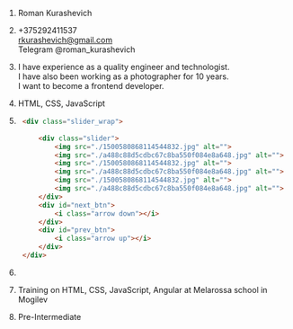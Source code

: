 1. Roman Kurashevich

2. +375292411537  
rkurashevich@gmail.com  
Telegram @roman_kurashevich

3. I have experience as a quality engineer and technologist.  
I have also been working as a photographer for 10 years.  
I want to become a frontend developer.

4. HTML, CSS, JavaScript

5. ```html
    <div class="slider_wrap">
        
        <div class="slider">
            <img src="./1500580868114544832.jpg" alt="">
            <img src="./a488c88d5cdbc67c8ba550f084e8a648.jpg" alt="">
            <img src="./1500580868114544832.jpg" alt="">
            <img src="./a488c88d5cdbc67c8ba550f084e8a648.jpg" alt="">
            <img src="./1500580868114544832.jpg" alt="">
            <img src="./a488c88d5cdbc67c8ba550f084e8a648.jpg" alt="">
        </div>
        <div id="next_btn">
            <i class="arrow down"></i>
        </div>
        <div id="prev_btn">
            <i class="arrow up"></i>
        </div>
    </div>
    ```
6. 

7. Training on HTML, CSS, JavaScript, Angular at Melarossa school in Mogilev

8. Pre-Intermediate